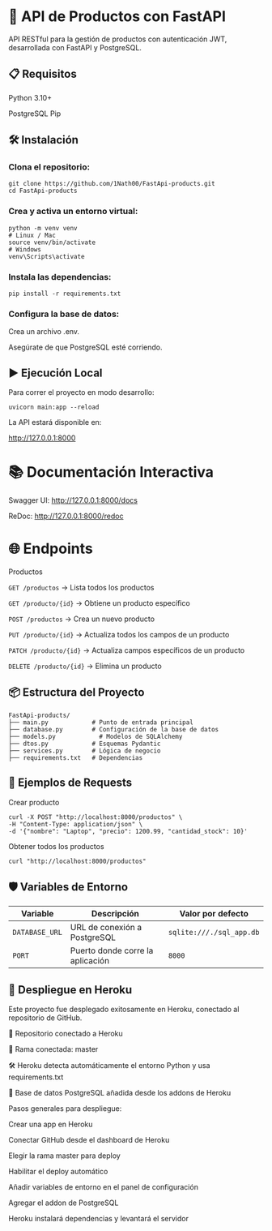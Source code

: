 # 🚀 API de Productos con FastAPI
API RESTful para la gestión de productos con autenticación JWT, desarrollada con FastAPI y PostgreSQL.

## 📋 Requisitos
Python 3.10+

PostgreSQL
Pip

## 🛠 Instalación
### Clona el repositorio:
```
git clone https://github.com/1Nath00/FastApi-products.git
cd FastApi-products
```
### Crea y activa un entorno virtual:
```
python -m venv venv
# Linux / Mac
source venv/bin/activate
# Windows
venv\Scripts\activate
```
### Instala las dependencias:
```
pip install -r requirements.txt
```
### Configura la base de datos:

Crea un archivo .env.

Asegúrate de que PostgreSQL esté corriendo.

## ▶️ Ejecución Local
Para correr el proyecto en modo desarrollo:

```
uvicorn main:app --reload
```
La API estará disponible en:

http://127.0.0.1:8000

# 📚 Documentación Interactiva
Swagger UI: http://127.0.0.1:8000/docs

ReDoc: http://127.0.0.1:8000/redoc

# 🌐 Endpoints
Productos

`GET /productos` → Lista todos los productos

`GET /producto/{id}` → Obtiene un producto específico

`POST /productos` → Crea un nuevo producto

`PUT /producto/{id}` → Actualiza todos los campos de un producto

`PATCH /producto/{id}` → Actualiza campos específicos de un producto

`DELETE /producto/{id}` → Elimina un producto

## 📦 Estructura del Proyecto
```
FastApi-products/
├── main.py            # Punto de entrada principal
├── database.py        # Configuración de la base de datos
├── models.py            # Modelos de SQLAlchemy
├── dtos.py            # Esquemas Pydantic
├── services.py        # Lógica de negocio
├── requirements.txt   # Dependencias
```

## 📄 Ejemplos de Requests

Crear producto
```
curl -X POST "http://localhost:8000/productos" \
-H "Content-Type: application/json" \
-d '{"nombre": "Laptop", "precio": 1200.99, "cantidad_stock": 10}'
```

Obtener todos los productos

```
curl "http://localhost:8000/productos"
```
## 🛡️ Variables de Entorno
| Variable      | Descripción                      | Valor por defecto         |
|---------------|----------------------------------|----------------------------|
| `DATABASE_URL`| URL de conexión a PostgreSQL     | `sqlite:///./sql_app.db`  |
| `PORT`        | Puerto donde corre la aplicación | `8000`                    |

## 🚢 Despliegue en Heroku
Este proyecto fue desplegado exitosamente en Heroku, conectado al repositorio de GitHub.

🔗 Repositorio conectado a Heroku

🌱 Rama conectada: master

🛠 Heroku detecta automáticamente el entorno Python y usa requirements.txt

🧩 Base de datos PostgreSQL añadida desde los addons de Heroku

Pasos generales para despliegue:

Crear una app en Heroku

Conectar GitHub desde el dashboard de Heroku

Elegir la rama master para deploy

Habilitar el deploy automático

Añadir variables de entorno en el panel de configuración

Agregar el addon de PostgreSQL

Heroku instalará dependencias y levantará el servidor

